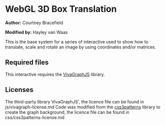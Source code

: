 
# WebGL 3D Box Translation

**Author:** Courtney Bracefield

**Modified by:** Hayley van Waas

This is the base system for a series of interactive used to show how to translate, scale and rotate an image by using coordinates and/or matrices.

## Required files

This interactive requires the [VivaGraphJS](https://github.com/anvaka/VivaGraphJS) library.


## Licenses
The third-party library VivaGraphJS',  the licence file can be found in js/vivagraph-license.md
Code was modified from the [css3patterns](https://github.com/LeaVerou/css3patterns/blob/master/license.txt) library to create the graph background, the licence file can be found in css/css3patterns-license.md
